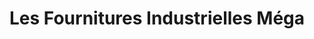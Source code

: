 ---
title: "Les Fournitures Industrielles Méga"
url: /drummondville/les-fournitures-industrielles-mega/
shop: hardware
---
